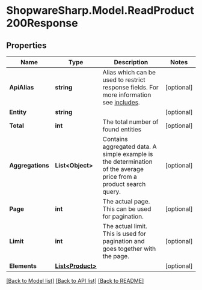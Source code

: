 # ShopwareSharp.Model.ReadProduct200Response

## Properties

Name | Type | Description | Notes
------------ | ------------- | ------------- | -------------
**ApiAlias** | **string** | Alias which can be used to restrict response fields. For more information see [includes](https://shopware.stoplight.io/docs/store-api/docs/concepts/search-queries.md#includes-apialias). | [optional] 
**Entity** | **string** |  | [optional] 
**Total** | **int** | The total number of found entities | [optional] 
**Aggregations** | **List&lt;Object&gt;** | Contains aggregated data. A simple example is the determination of the average price from a product search query. | [optional] 
**Page** | **int** | The actual page. This can be used for pagination. | [optional] 
**Limit** | **int** | The actual limit. This is used for pagination and goes together with the page. | [optional] 
**Elements** | [**List&lt;Product&gt;**](Product.md) |  | [optional] 

[[Back to Model list]](../README.md#documentation-for-models) [[Back to API list]](../README.md#documentation-for-api-endpoints) [[Back to README]](../README.md)


